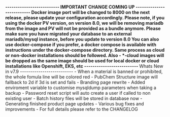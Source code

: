 <strong>
--------------------------
IMPORTANT CHANGE COMING UP
--------------------------
Docker image port will be changed to 8000 on the next release, please update your configuration 
accordingly.
Please note, if you using the docker PV version, on version 8.0, 
we will be removing mariadb from the image and PV will not be provided as a bundle anymore.
Please make sure you have migrated your database to an external mariadb/mysql instance,
before you update to version 8.0
You can also use docker-compose if you prefer, a docker compose is available with instructions
under the docker-compose directory.
Same process as cloud or non-docker installations should be followed.
Also - *-cloud images will be dropped as the same image should be used for local docker or
cloud installations like Openshift, EKS, etc
--------------------------
</strong>
Whats New in v7.9
--------------------------
- When a material is banned or prohibited, the whole fomula line will be colored red
- PubChem Structure image will fallback to 2d if 3d is set and fails
- Branding page rewrite
- Added enviroment variable to customise mysqldump parameters when taking a backup
- Password reset script will auto create a user if called to non existing user
- Batch history files will be stored in database now
- Generating finished product page updates
- Various bug fixes and improvements
- For full details please refer to the CHANGELOG
